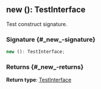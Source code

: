 ## new (): TestInterface

Test construct signature.

### Signature {#\_new\_-signature}

```typescript
new (): TestInterface;
```

### Returns {#\_new\_-returns}

**Return type**: [TestInterface](docs/test-suite-a/testinterface-interface)

